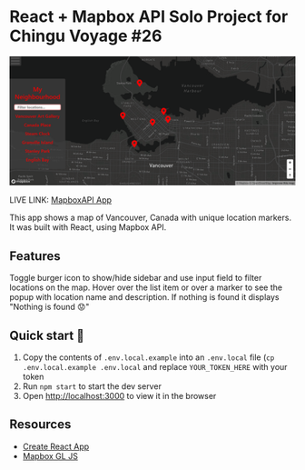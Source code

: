 # React + Mapbox API Solo Project for Chingu Voyage #26 

![Screenshot](https://github.com/birdyart/chingu/blob/master/docs/mapboxapp.png)

LIVE LINK: [MapboxAPI App](https://birdyart.github.io/Chingu/)

This app shows a map of Vancouver, Canada with unique location markers. It was built with React, using Mapbox API.

## Features 

Toggle burger icon to show/hide sidebar and use input field to filter locations on the map. Hover over the list item or over a marker to see the popup with location name and description. If nothing is found it displays "Nothing is found 😟"

## Quick start 🚀

1. Copy the contents of `.env.local.example` into an `.env.local` file (`cp .env.local.example .env.local` and replace `YOUR_TOKEN_HERE` with your token
1. Run `npm start` to start the dev server
1. Open [http://localhost:3000](http://localhost:3000) to view it in the browser

## Resources
- [Create React App](https://github.com/facebook/create-react-app)
- [Mapbox GL JS](https://docs.mapbox.com/mapbox-gl-js/)